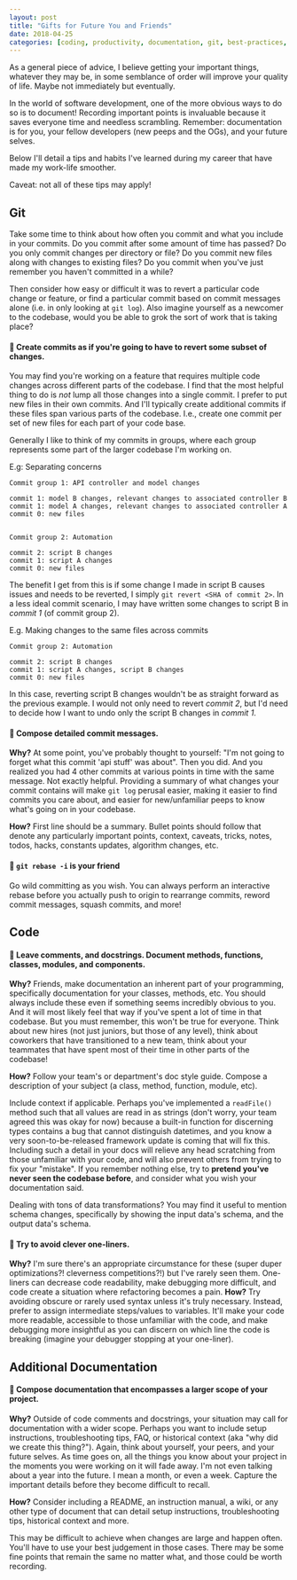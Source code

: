 ```yaml
---
layout: post
title: "Gifts for Future You and Friends"
date: 2018-04-25
categories: [coding, productivity, documentation, git, best-practices, maintainability]
---
```


As a general piece of advice, I believe getting your important things, whatever they may be, in some semblance of order will improve your quality of life. Maybe not immediately but eventually.

In the world of software development, one of the more obvious ways to do so is to document! Recording important points is invaluable because it saves everyone time and needless scrambling. Remember: documentation is for you, your fellow developers (new peeps and the OGs), and your future selves.

Below I'll detail a tips and habits I've learned during my career that have made my work-life smoother.

Caveat: not all of these tips may apply!

## Git

Take some time to think about how often you commit and what you include in your commits. Do you commit after some amount of time has passed? Do you only commit changes per directory or file? Do you commit new files along with changes to existing files? Do you commit when you've just remember you haven't committed in a while?

Then consider how easy or difficult it was to revert a particular code change or feature, or find a particular commit based on commit messages alone (i.e. in only looking at `git log`). Also imagine yourself as a newcomer to the codebase, would you be able to grok the sort of work that is taking place?


#### 📝 Create commits as if you're going to have to revert some subset of changes.

You may find you're working on a feature that requires multiple code changes across different parts of the codebase. I find that the most helpful thing to do is *not* lump all those changes into a single commit.
I prefer to put new files in their own commits. And I'll typically create additional commits if these files span various parts of the codebase. I.e., create one commit per set of new files for each part of your code base.


Generally I like to think of my commits in groups, where each group represents some part of the larger codebase I'm working on.

E.g: Separating concerns
```
Commit group 1: API controller and model changes

commit 1: model B changes, relevant changes to associated controller B
commit 1: model A changes, relevant changes to associated controller A
commit 0: new files


Commit group 2: Automation

commit 2: script B changes
commit 1: script A changes
commit 0: new files
```

The benefit I get from this is if some change I made in script B causes issues and needs to be reverted, I simply `git revert <SHA of commit 2>`. In a less ideal commit scenario, I may have written some changes to script B in _commit 1_ (of commit group 2).

E.g. Making changes to the same files across commits

```
Commit group 2: Automation

commit 2: script B changes
commit 1: script A changes, script B changes
commit 0: new files
```

In this case, reverting script B changes wouldn't be as straight forward as the previous example. I would not only need to revert _commit 2_, but I'd need to decide how I want to undo only the script B changes in _commit 1_.

#### 📝 Compose detailed commit messages.

**Why?** At some point, you've probably thought to yourself: "I'm not going to forget what this commit 'api stuff' was about". Then you did. And you realized you had 4 other commits at various points in time with the same message. Not exactly helpful. Providing a summary of what changes your commit contains will make `git log` perusal easier, making it easier to find commits you care about, and easier for new/unfamiliar peeps to know what's going on in your codebase.

**How?** First line should be a summary. Bullet points should follow that denote any particularly important points, context, caveats, tricks, notes, todos, hacks, constants updates, algorithm changes, etc.

#### 📝 `git rebase -i` is your friend

Go wild committing as you wish. You can always perform an interactive rebase before you actually push to origin to rearrange commits, reword commit messages, squash commits, and more!

## Code

#### 📝 Leave comments, and docstrings. Document methods, functions, classes, modules, and components.

**Why?** Friends, make documentation an inherent part of your programming, specifically documentation for your classes, methods, etc. You should always include these even if something seems incredibly obvious to you. And it will most likely feel that way if you've spent a lot of time in that codebase. But you must remember, this won't be true for everyone. Think about new hires (not just juniors, but those of any level), think about coworkers that have transitioned to a new team, think about your teammates that have spent most of their time in other parts of the codebase!

**How?** Follow your team's or department's doc style guide. Compose a description of your subject (a class, method, function, module, etc).

Include context if applicable. Perhaps you've implemented a `readFile()` method such that all values are read in as strings (don't worry, your team agreed this was okay for now) because a built-in function for discerning types contains a bug that cannot distinguish datetimes, and you know a very soon-to-be-released framework update is coming that will fix this. Including such a detail in your docs will relieve any head scratching from those unfamiliar with your code, and will also prevent others from trying to fix your "mistake". If you remember nothing else, try to **pretend you've never seen the codebase before**, and consider what you wish your documentation said.

Dealing with tons of data transformations? You may find it useful to mention schema changes, specifically by showing the input data's schema, and the output data's schema.

#### 📝 Try to avoid clever one-liners.

**Why?** I'm sure there's an appropriate circumstance for these (super duper optimizations?! cleverness competitions?!) but I've rarely seen them. One-liners can decrease code readability, make debugging more difficult, and code create a situation where refactoring becomes a pain.
**How?** Try avoiding obscure or rarely used syntax unless it's truly necessary. Instead, prefer to assign intermediate steps/values to variables. It'll make your code more readable, accessible to those unfamiliar with the code, and make debugging more insightful as you can discern on which line the code is breaking (imagine your debugger stopping at your one-liner).

## Additional Documentation

#### 📝 Compose documentation that encompasses a larger scope of your project.

**Why?** Outside of code comments and docstrings, your situation may call for documentation with a wider scope. Perhaps you want to include setup instructions, troubleshooting tips, FAQ, or historical context (aka "why did we create this thing?"). Again, think about yourself, your peers, and your future selves. As time goes on, all the things you know about your project in the moments you were working on it will fade away. I'm not even talking about a year into the future. I mean a month, or even a week. Capture the important details before they become difficult to recall.

**How?** Consider including a README, an instruction manual, a wiki, or any other type of document that can detail setup instructions, troubleshooting tips, historical context and more.

This may be difficult to achieve when changes are large and happen often. You'll have to use your best judgement in those cases. There may be some fine points that remain the same no matter what, and those could be worth recording.
